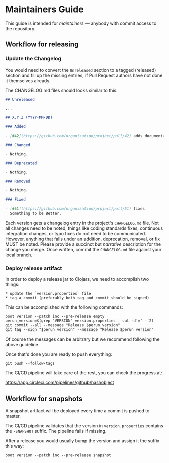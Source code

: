 # Maintainers Guide

This guide is intended for *maintainers* — anybody with commit access to the
repository.

## Workflow for releasing

### Update the Changelog

You would need to convert the `Unreleased` section to a tagged (released)
section and fill up the missing entries, if Pull Request authors have not done
it themselves already.

The CHANGELOG.md files should looks similar to this:

```markdown
## Unreleased

...

## X.Y.Z (YYYY-MM-DD)

### Added

- [#42](https://github.com/organization/project/pull/42) adds documentation!

### Changed

- Nothing.

### Deprecated

- Nothing.

### Removed

- Nothing.

### Fixed

- [#51](https://github.com/organization/project/pull/51) fixes
  Something to be Better.
```

Each version gets a changelog entry in the project's `CHANGELOG.md` file. Not
all changes need to be noted; things like coding standards fixes, continuous
integration changes, or typo fixes do not need to be communicated. However,
anything that falls under an addition, deprecation, removal, or fix MUST be
noted. Please provide a succinct but *narrative* description for the change you
merge. Once written, commit the `CHANGELOG.md` file against your local branch.

### Deploy release artifact

In order to deploy a release jar to Clojars, we need to accomplish two things:

    * update the `version.properties` file
    * tag a commit (preferably both tag and commit should be signed)

This can be accomplished with the following commands:

```shell
boot version --patch inc --pre-release empty
perun_version=$(grep "VERSION" version.properties | cut -d'=' -f2)
git commit --all --message "Release $perun_version"
git tag --sign "$perun_version" --message "Release $perun_version"
```

Of course the messages can be arbitrary but we recommend following the above
guideline.

Once that's done you are ready to push everything:

```shell
git push --follow-tags
```

The CI/CD pipeline will take care of the rest, you can check the progress at:

https://app.circleci.com/pipelines/github/hashobject

## Workflow for snapshots

A snapshot artifact will be deployed every time a commit is pushed to master.

The CI/CD pipeline validates that the version in `version.properties` contains
the `-SNAPSHOT` suffix. The pipeline fails if missing.

After a release you would usually bump the version and assign it the suffix
this way:

```shell
boot version --patch inc --pre-release snapshot
```

